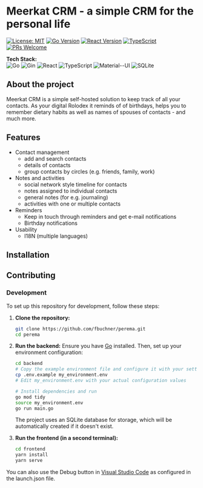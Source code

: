 # Meerkat CRM - a simple CRM for the personal life

[![License: MIT](https://img.shields.io/badge/License-MIT-yellow.svg)](https://opensource.org/licenses/MIT)
[![Go Version](https://img.shields.io/badge/Go-1.21+-00ADD8?logo=go)](https://golang.org)
[![React Version](https://img.shields.io/badge/React-19.2-61DAFB?logo=react)](https://reactjs.org)
[![TypeScript](https://img.shields.io/badge/TypeScript-5.9-3178C6?logo=typescript)](https://www.typescriptlang.org)
[![PRs Welcome](https://img.shields.io/badge/PRs-welcome-brightgreen.svg)](http://makeapullrequest.com)

**Tech Stack:**  
![Go](https://img.shields.io/badge/Go-00ADD8?logo=go&logoColor=white)
![Gin](https://img.shields.io/badge/Gin-00ADD8?logo=go&logoColor=white)
![React](https://img.shields.io/badge/React-61DAFB?logo=react&logoColor=black)
![TypeScript](https://img.shields.io/badge/TypeScript-3178C6?logo=typescript&logoColor=white)
![Material--UI](https://img.shields.io/badge/Material--UI-007FFF?logo=mui&logoColor=white)
![SQLite](https://img.shields.io/badge/SQLite-003B57?logo=sqlite&logoColor=white)

## About the project
Meerkat CRM is a simple self-hosted solution to keep track of all your contacts. As your digital Rolodex it reminds of of birthdays, helps you to remember dietary habits as well as names of spouses of contacts - and much more.

## Features
- Contact management
    - add and search contacts
    - details of contacts
    - group contacts by circles (e.g. friends, family, work)
- Notes and activities
    - social network style timeline for contacts
    - notes assigned to individual contacts
    - general notes (for e.g. journaling)
    - activities with one or multiple contacts
- Reminders
    - Keep in touch through reminders and get e-mail notifications
    - Birthday notifications
- Usability
    - I18N (multiple languages)

## Installation

## Contributing

### Development
To set up this repository for development, follow these steps:

1. **Clone the repository:**
    ```sh
    git clone https://github.com/fbuchner/perema.git
    cd perema
    ```

1. **Run the backend:**
Ensure you have [Go](https://golang.org/doc/install) installed. Then, set up your environment configuration:
    ```sh
    cd backend
    # Copy the example environment file and configure it with your settings
    cp .env.example my_environment.env
    # Edit my_environment.env with your actual configuration values
    
    # Install dependencies and run
    go mod tidy
    source my_environment.env
    go run main.go
    ```
   The project uses an SQLite database for storage, which will be automatically created if it doesn't exist.

1. **Run the frontend (in a second terminal):**
    ```sh
    cd frontend
    yarn install
    yarn serve
    ```

You can also use the Debug button in [Visual Studio Code](https://code.visualstudio.com/) as configured in the launch.json file.
